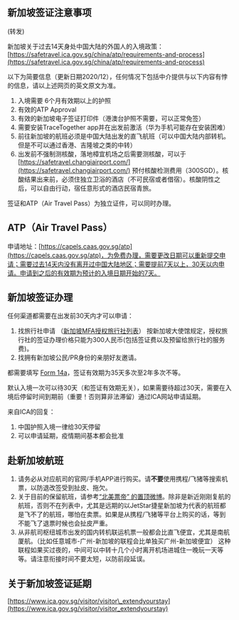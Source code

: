 ## 新加坡签证注意事项

(转发)

新加坡关于过去14天身处中国大陆的外国人的入境政策：[https://safetravel.ica.gov.sg/china/atp/requirements-and-process](https://safetravel.ica.gov.sg/china/atp/requirements-and-process)

以下为简要信息（更新日期2020/12），任何情况下包括中介提供与以下内容有悖的信息，请以上述网页的英文原文为准。

1. 入境需要 6个月有效期以上的护照
2. 有效的ATP Approval
3. 有效的新加坡电子签证打印件（港澳台护照不需要，可以正常免签）
4. 需要安装TraceTogether app并在出发前激活（华为手机可能存在安装困难）
5. 前往新加坡的航班必须是中国大陆出发的直飞航班（可以中国大陆内部转机。但是不可以通过香港、吉隆坡之类的中转）
6. 出发前不强制测核酸，落地樟宜机场之后需要测核酸，可以于 [https://safetravel.changiairport.com/](https://safetravel.changiairport.com/) 预付核酸检测费用（300SGD）。核酸结果出来前，必须住独立卫浴的酒店（不可民宿或者借宿）。核酸阴性之后，可以自由行动，宿任意形式的酒店民宿青旅。

签证和ATP（Air Travel Pass）为独立证件，可以同时办理。

## ATP（Air Travel Pass）

申请地址：[https://capels.caas.gov.sg/atp](https://capels.caas.gov.sg/atp)，为免费办理，需要更改日期可以重新提交申请；需要过去14天内没有离开过中国大陆地区；需要提前7天以上，30天以内申请。申请到之后的有效期为预计的入境日期开始的7天。

## 新加坡签证办理

任何渠道都需要在出发前30天内才可以申请：

1. 找旅行社申请 （[新加坡MFA授权旅行社列表](https://www.mfa.gov.sg/-/media/Images/MFA/OverseasMission/China/List-of-Authorised-Visa-Agencies-in-China.pdf)） 按新加坡大使馆规定，授权旅行社的签证办理价格只能为300人民币(包括签证费以及预留给旅行社的服务费)。
2. 找拥有新加坡公民/PR身份的亲朋好友邀请。

都需要填写 [Form 14a](https://www.ica.gov.sg/docs/default-source/ica/forms/form14a.pdf)，签证有效期为35天多次至2年多次不等。

默认入境一次可以待30天（和签证有效期无关），如果需要待超过30天，需要在入境后停留时间到期前（重要！否则算非法滞留）通过ICA网站申请延期。

来自ICA的回复：

1. 中国护照入境一律给30天停留
2. 可以申请延期，疫情期间基本都会批准

## 赴新加坡航班

1. 请务必从对应航司的官网/手机APP进行购买。请**不要**使用携程/飞猪等搜索机票，以防退改签受到扯皮、拖欠。
2. 关于目前的保留航班，请参考[“北美票帝” 的置顶微博](https://weibo.com/airticketna)。除非是新近刚刚复航的航班，否则不在列表中，尤其是远期的以JetStar捷星新加坡为代表的航班都是飞不了的航班，哪怕在卖票。如果是从携程/飞猪等平台上购买的话，等到不能飞了退票时候也会扯皮严重。
3. 从非航司枢纽城市出发的国内转机联运机票一般都会比直飞便宜，尤其是南航厦航。（比如任意城市-广州-新加坡的联程会比单独买广州-新加坡便宜） 这种联程如果买过夜的，中间可以中转十几个小时离开机场进城住一晚玩一天等等。请注意衔接时间不要太短，以防前段延误。

## 关于新加坡签证延期

[https://www.ica.gov.sg/visitor/visitor\_extendyourstay](https://www.ica.gov.sg/visitor/visitor_extendyourstay)
